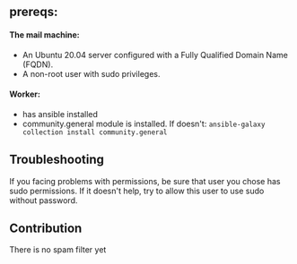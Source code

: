 ## prereqs: 

#### The mail machine:
* An Ubuntu 20.04 server configured with a Fully Qualified Domain Name (FQDN).
* A non-root user with sudo privileges.

#### Worker:

* has ansible installed
* community.general module is installed. If doesn't: 
`ansible-galaxy collection install community.general`



## Troubleshooting

If you facing problems with permissions, be sure that user you chose has sudo permissions.
If it doesn't help, try to allow this user to use sudo without password.

## Contribution

There is no spam filter yet